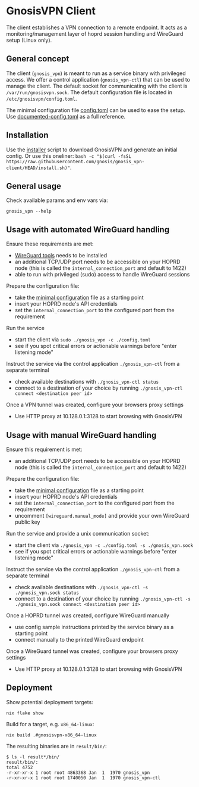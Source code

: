 # GnosisVPN Client

The client establishes a VPN connection to a remote endpoint.
It acts as a monitoring/management layer of hoprd session handling and WireGuard setup (Linux only).

## General concept

The client (`gnosis_vpn`) is meant to run as a service binary with privileged access.
We offer a control application (`gnosis_vpn-ctl`) that can be used to manage the client.
The default socket for communicating with the client is `/var/run/gnosisvpn.sock`.
The default configuration file is located in `/etc/gnosisvpn/config.toml`.

The minimal configuration file [config.toml](./config.toml) can be used to ease the setup.
Use [documented-config.toml](./documented-config.toml) as a full reference.

## Installation

Use the [installer](./installer.sh) script to download GnosisVPN and generate an initial config.
Or use this oneliner: `bash -c "$(curl -fsSL https://raw.githubusercontent.com/gnosis/gnosis_vpn-client/HEAD/install.sh)"`.

## General usage

Check available params and env vars via:

`gnosis_vpn --help`

## Usage with automated WireGuard handling

Ensure these requirements are met:

- [WireGuard tools](https://www.wireguard.com/install/) needs to be installed
- an additional TCP/UDP port needs to be accessible on your HOPRD node (this is called the `internal_connection_port` and default to 1422)
- able to run with privileged (sudo) access to handle WireGuard sessions

Prepare the configuration file:

- take the [minimal configuration](./config.toml) file as a starting point
- insert your HOPRD node's API credentials
- set the `internal_connection_port` to the configured port from the requirement

Run the service

- start the client via `sudo ./gnosis_vpn -c ./config.toml`
- see if you spot critical errors or actionable warnings before "enter listening mode"

Instruct the service via the control application `./gnosis_vpn-ctl` from a separate terminal

- check available destinations with `./gnosis_vpn-ctl status`
- connect to a destination of your choice by running `./gnosis_vpn-ctl connect <destination peer id>`

Once a VPN tunnel was created, configure your browsers proxy settings

- Use HTTP proxy at 10.128.0.1:3128 to start browsing with GnosisVPN

## Usage with manual WireGuard handling

Ensure this requirement is met:

- an additional TCP/UDP port needs to be accessible on your HOPRD node (this is called the `internal_connection_port` and default to 1422)

Prepare the configuration file:

- take the [minimal configuration](./config.toml) file as a starting point
- insert your HOPRD node's API credentials
- set the `internal_connection_port` to the configured port from the requirement
- uncomment `[wireguard.manual_mode]` and provide your own WireGuard public key

Run the service and provide a unix communication socket:

- start the client via `./gnosis_vpn -c ./config.toml -s ./gnosis_vpn.sock`
- see if you spot critical errors or actionable warnings before "enter listening mode"

Instruct the service via the control application `./gnosis_vpn-ctl` from a separate terminal

- check available destinations with `./gnosis_vpn-ctl -s ./gnosis_vpn.sock status`
- connect to a destination of your choice by running `./gnosis_vpn-ctl -s ./gnosis_vpn.sock connect <destination peer id>`

Once a HOPRD tunnel was created, configure WireGuard manually

- use config sample instructions printed by the service binary as a starting point
- connect manually to the printed WireGuard endpoint

Once a WireGuard tunnel was created, configure your browsers proxy settings

- Use HTTP proxy at 10.128.0.1:3128 to start browsing with GnosisVPN

## Deployment

Show potential deployment targets:

`nix flake show`

Build for a target, e.g. `x86_64-linux`:

`nix build .#gnosisvpn-x86_64-linux`

The resulting binaries are in `result/bin/`:

```
$ ls -l result*/bin/
result/bin/:
total 4752
-r-xr-xr-x 1 root root 4863368 Jan  1  1970 gnosis_vpn
-r-xr-xr-x 1 root root 1740050 Jan  1  1970 gnosis_vpn-ctl
```

